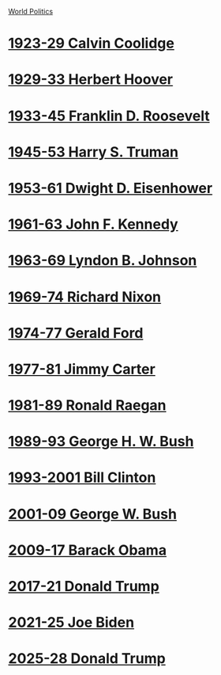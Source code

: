 [World Politics](../World%20Politics)
# [1923-29 Calvin Coolidge](1923-29%20Calvin%20Coolidge/1923-29%20Calvin%20Coolidge)  
# [1929-33 Herbert Hoover](1929-33%20Herbert%20Hoover/1929-33%20Herbert%20Hoover)  
# [1933-45 Franklin D. Roosevelt](1933-45%20Franklin%20D.%20Roosevelt/1933-45%20Franklin%20D.%20Roosevelt)  
# [1945-53 Harry S. Truman](1945-53%20Harry%20S.%20Truman/1945-53%20Harry%20S.%20Truman)  
# [1953-61 Dwight D. Eisenhower](1953-61%20Dwight%20D.%20Eisenhower/1953-61%20Dwight%20D.%20Eisenhower)  
# [1961-63 John F. Kennedy](1961-63%20John%20F.%20Kennedy/1961-63%20John%20F.%20Kennedy)  
# [1963-69 Lyndon B. Johnson](1963-69%20Lyndon%20B.%20Johnson/1963-69%20Lyndon%20B.%20Johnson)  
# [1969-74 Richard Nixon](1969-74%20Richard%20Nixon/1969-74%20Richard%20Nixon)  
# [1974-77 Gerald Ford](1974-77%20Gerald%20Ford/1974-77%20Gerald%20Ford)  
# [1977-81 Jimmy Carter](1977-81%20Jimmy%20Carter/1977-81%20Jimmy%20Carter)
# [1981-89 Ronald Raegan](1981-89%20Ronald%20Raegan/1981-89%20Ronald%20Raegan)
# [1989-93 George H. W. Bush](1989-93%20George%20H.%20W.%20Bush/1989-93%20George%20H.%20W.%20Bush)
# [1993-2001 Bill Clinton](1993-2001%20Bill%20Clinton/1993-2001%20Bill%20Clinton)
# [2001-09 George W. Bush](2001-09%20George%20W.%20Bush/2001-09%20George%20W.%20Bush)
# [2009-17 Barack Obama](2009-17%20Barack%20Obama/2009-17%20Barack%20Obama)
# [2017-21 Donald Trump](2017-21%20Donald%20Trump/2017-21%20Donald%20Trump)  
# [2021-25 Joe Biden](2021-24%20Joe%20Biden/2021-25%20Joe%20Biden)  
# [2025-28 Donald Trump](2025-28%20Donald%20Trump/2025-28%20Donald%20Trump)  